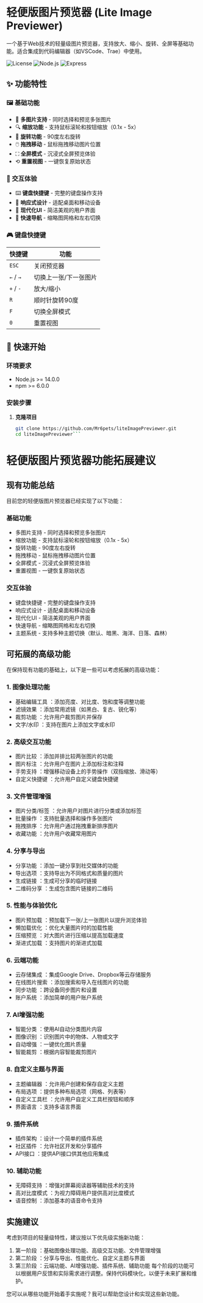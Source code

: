 # 轻便版图片预览器 (Lite Image Previewer)

一个基于Web技术的轻量级图片预览器，支持放大、缩小、旋转、全屏等基础功能。适合集成到代码编辑器（如VSCode、Trae）中使用。

![License](https://img.shields.io/badge/license-MIT-blue.svg)
![Node.js](https://img.shields.io/badge/node.js-%3E%3D14.0.0-green.svg)
![Express](https://img.shields.io/badge/express-4.18.2-lightgrey.svg)

## ✨ 功能特性

### 🖼️ 基础功能
- 📁 **多图片支持** - 同时选择和预览多张图片
- 🔍 **缩放功能** - 支持鼠标滚轮和按钮缩放（0.1x - 5x）
- 🔄 **旋转功能** - 90度左右旋转
- 🖱️ **拖拽移动** - 鼠标拖拽移动图片位置
- ⛶ **全屏模式** - 沉浸式全屏预览体验
- ⟲ **重置视图** - 一键恢复原始状态

### 🎯 交互体验
- ⌨️ **键盘快捷键** - 完整的键盘操作支持
- 📱 **响应式设计** - 适配桌面和移动设备
- 🎨 **现代化UI** - 简洁美观的用户界面
- 🚀 **快速导航** - 缩略图网格和左右切换

### 🎮 键盘快捷键

| 快捷键 | 功能 |
|--------|------|
| `ESC` | 关闭预览器 |
| `←` / `→` | 切换上一张/下一张图片 |
| `+` / `-` | 放大/缩小 |
| `R` | 顺时针旋转90度 |
| `F` | 切换全屏模式 |
| `0` | 重置视图 |

## 🚀 快速开始

### 环境要求
- Node.js >= 14.0.0
- npm >= 6.0.0

### 安装步骤

1. **克隆项目**
   ```bash
   git clone https://github.com/Mr6pets/liteImagePreviewer.git
   cd liteImagePreviewer```


# 轻便版图片预览器功能拓展建议
## 现有功能总结
目前您的轻便版图片预览器已经实现了以下功能：

### 基础功能
- 多图片支持 - 同时选择和预览多张图片
- 缩放功能 - 支持鼠标滚轮和按钮缩放（0.1x - 5x）
- 旋转功能 - 90度左右旋转
- 拖拽移动 - 鼠标拖拽移动图片位置
- 全屏模式 - 沉浸式全屏预览体验
- 重置视图 - 一键恢复原始状态
### 交互体验
- 键盘快捷键 - 完整的键盘操作支持
- 响应式设计 - 适配桌面和移动设备
- 现代化UI - 简洁美观的用户界面
- 快速导航 - 缩略图网格和左右切换
- 主题系统 - 支持多种主题切换（默认、暗黑、海洋、日落、森林）
## 可拓展的高级功能
在保持现有功能的基础上，以下是一些可以考虑拓展的高级功能：

### 1. 图像处理功能
- 基础编辑工具 ：添加亮度、对比度、饱和度等调整功能
- 滤镜效果 ：添加常用滤镜（如黑白、复古、锐化等）
- 裁剪功能 ：允许用户裁剪图片并保存
- 文字/水印 ：支持在图片上添加文字或水印
### 2. 高级交互功能
- 图片比较 ：添加并排比较两张图片的功能
- 图片标注 ：允许用户在图片上添加标注和注释
- 手势支持 ：增强移动设备上的手势操作（双指缩放、滑动等）
- 自定义快捷键 ：允许用户自定义键盘快捷键
### 3. 文件管理增强
- 图片分类/标签 ：允许用户对图片进行分类或添加标签
- 批量操作 ：支持批量选择和操作多张图片
- 拖拽排序 ：允许用户通过拖拽重新排序图片
- 收藏功能 ：允许用户收藏常用图片
### 4. 分享与导出
- 分享功能 ：添加一键分享到社交媒体的功能
- 导出选项 ：支持导出为不同格式和质量的图片
- 生成链接 ：生成可分享的临时链接
- 二维码分享 ：生成包含图片链接的二维码
### 5. 性能与体验优化
- 图片预加载 ：预加载下一张/上一张图片以提升浏览体验
- 懒加载优化 ：优化大量图片时的加载性能
- 压缩预览 ：对大图片进行压缩以提高加载速度
- 渐进式加载 ：支持图片的渐进式加载
### 6. 云端功能
- 云存储集成 ：集成Google Drive、Dropbox等云存储服务
- 在线图片搜索 ：添加搜索和导入在线图片的功能
- 同步功能 ：跨设备同步图片和设置
- 账户系统 ：添加简单的用户账户系统
### 7. AI增强功能
- 智能分类 ：使用AI自动分类图片内容
- 图像识别 ：识别图片中的物体、人物或文字
- 自动增强 ：一键优化图片质量
- 智能裁剪 ：根据内容智能裁剪图片
### 8. 自定义主题与界面
- 主题编辑器 ：允许用户创建和保存自定义主题
- 布局选项 ：提供多种布局选项（网格、列表等）
- 自定义工具栏 ：允许用户自定义工具栏按钮和顺序
- 界面语言 ：支持多语言界面
### 9. 插件系统
- 插件架构 ：设计一个简单的插件系统
- 社区插件 ：允许社区开发和分享插件
- API接口 ：提供API接口供其他应用集成
### 10. 辅助功能
- 无障碍支持 ：增强对屏幕阅读器等辅助技术的支持
- 高对比度模式 ：为视力障碍用户提供高对比度模式
- 语音控制 ：添加基本的语音命令支持
## 实施建议
考虑到项目的轻量级特性，建议按以下优先级实施新功能：

1. 第一阶段 ：基础图像处理功能、高级交互功能、文件管理增强
2. 第二阶段 ：分享与导出、性能优化、自定义主题与界面
3. 第三阶段 ：云端功能、AI增强功能、插件系统、辅助功能
每个阶段的功能可以根据用户反馈和实际需求进行调整。保持代码模块化，以便于未来扩展和维护。

您可以从哪些功能开始着手实施呢？我可以帮助您设计和实现这些新功能。

